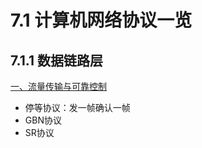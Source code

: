 # 7.1 计算机网络协议一览

## 7.1.1 数据链路层

[一、流量传输与可靠控制](../di-san-zhang-shu-ju-lian-lu-ceng/3.4-liu-liang-kong-zhi-yu-ke-kao-chuan-shu-ji-zhi.md)

* 停等协议：发一帧确认一帧
* GBN协议
* SR协议
